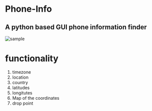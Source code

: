 # Phone-Info

## A python based GUI phone information finder

![sample](sample.png)


# functionality

1. timezone
2. location
3. country
4. latitudes
5. longitutes
6. Map of the coordinates
7. drop point